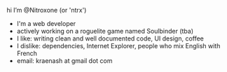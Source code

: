 hi I’m @Nitroxone (or 'ntrx')
- I'm a web developer
- actively working on a roguelite game named Soulbinder (tba)
- I like: writing clean and well documented code, UI design, coffee
- I dislike: dependencies, Internet Explorer, people who mix English with French
- email: kraenash at gmail dot com
